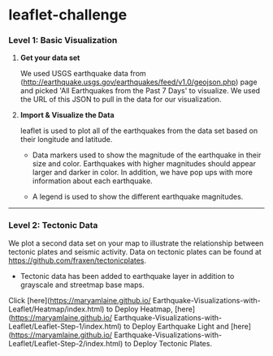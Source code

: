 # leaflet-challenge

### Level 1: Basic Visualization

1. **Get your data set**

   We used USGS earthquake data from (http://earthquake.usgs.gov/earthquakes/feed/v1.0/geojson.php) page and picked 'All Earthquakes from the Past 7 Days' to visualize. We used the URL of this JSON to pull in the data for our visualization.

2. **Import & Visualize the Data**

   leaflet is used to plot all of the earthquakes from the data set based on their longitude and latitude. 

   * Data markers used to show the magnitude of the earthquake in their size and color. Earthquakes with higher magnitudes should appear larger and darker in color. In addition, we have pop ups with more information about each earthquake. 

   * A legend is used to show the different earthquake magnitudes.

- - -

### Level 2: Tectonic Data

We plot a second data set on your map to illustrate the relationship between tectonic plates and seismic activity. Data on tectonic plates can be found at <https://github.com/fraxen/tectonicplates>.

* Tectonic data has been added to earthquake layer in addition to grayscale and streetmap base maps. 

Click [here](https://maryamlaine.github.io/
Earthquake-Visualizations-with-Leaflet/Heatmap/index.html) to Deploy Heatmap, 
[here](https://maryamlaine.github.io/
Earthquake-Visualizations-with-Leaflet/Leaflet-Step-1/index.html) to Deploy Earthquake Light and 
[here](https://maryamlaine.github.io/
Earthquake-Visualizations-with-Leaflet/Leaflet-Step-2/index.html) to Deploy Tectonic Plates.
